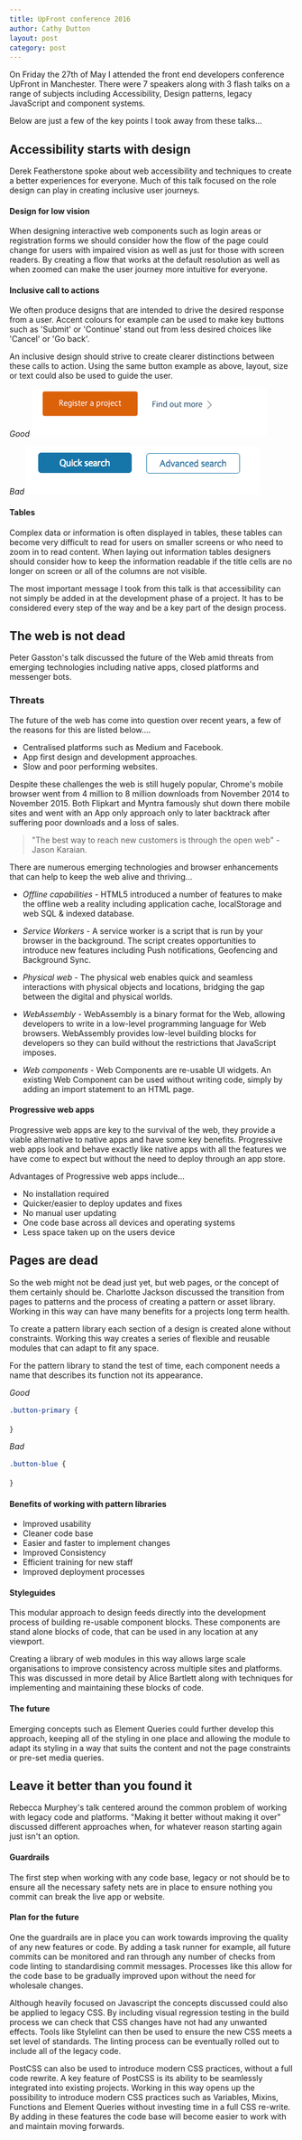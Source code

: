 ```yaml
---
title: UpFront conference 2016
author: Cathy Dutton
layout: post
category: post
---
```


<div class="highlight-quote"><p>On Friday the 27th of May I attended the front end developers conference UpFront in Manchester. There were 7 speakers along with 3 flash talks on a range of subjects including Accessibility, Design patterns, legacy JavaScript and component systems.</p>

<p>Below are just a few of the key points I took away from these talks...</p></div>

## Accessibility starts with design

Derek Featherstone spoke about web accessibility and techniques to create a better experiences for everyone. Much of this talk focused on the role design can play in creating inclusive user journeys.

#### Design for low vision

When designing interactive web components such as login areas or registration forms we should consider how the flow of the page could change for users with impaired vision as well as just for those with screen readers. By creating a flow that works at the default resolution as well as when zoomed can make the user journey more intuitive for everyone.

#### Inclusive call to actions

We often produce designs that are intended to drive the desired response from a user. Accent colours for example can be used to make key buttons such as 'Submit' or 'Continue' stand out from less desired choices like 'Cancel' or 'Go back'.

An inclusive design should strive to create clearer distinctions between these calls to action. Using the same button example as above, layout, size or text could also be used to guide the user.

_Good_
![Button example good](assets/img/buttons-two.png "Button example good")

_Bad_
![Button example bad](assets/img/buttons-one.png "Button example bad")

#### Tables

Complex data or information is often displayed in tables, these tables can become very difficult to read for users on smaller screens or who need to zoom in to read content. When laying out information tables designers should consider how to keep the information readable if the title cells are no longer on screen or all of the columns are not visible.

The most important message I took from this talk is that accessibility can not simply be added in at the development phase of a project. It has to be considered every step of the way and be a key part of the design process.

## The web is not dead

Peter Gasston's talk discussed the future of the Web amid threats from emerging technologies including native apps, closed platforms and messenger bots.

### Threats

The future of the web has come into question over recent years, a few of the reasons for this are listed below....

* Centralised platforms such as Medium and Facebook.
* App first design and development approaches.
* Slow and poor performing websites.

Despite these challenges the web is still hugely popular, Chrome's mobile browser went from 4 million to 8 million downloads from November 2014 to November 2015. Both Flipkart and Myntra famously shut down there mobile sites and went with an App only approach only to later backtrack after suffering poor downloads and a loss of sales.

> "The best way to reach new customers is through the open web" - Jason Karaian.

There are numerous emerging technologies and browser enhancements that can help to keep the web alive and thriving...

* _Offline capabilities_ - HTML5 introduced a number of features to make the offline web a reality including application cache, localStorage and web SQL & indexed database.

* _Service Workers_  - A service worker is a script that is run by your browser in the background. The script creates opportunities to introduce new features including Push notifications, Geofencing and Background Sync.

* _Physical web_ - The physical web enables quick and seamless interactions with physical objects and locations, bridging the gap between the digital and physical worlds.

* _WebAssembly_ - WebAssembly is a binary format for the Web, allowing developers to write in a low-level programming language for Web browsers. WebAssembly provides low-level building blocks for developers so they can build without the restrictions that JavaScript imposes.

* _Web components_ - Web Components are re-usable UI widgets. An existing Web Component can be used without writing code, simply by adding an import statement to an HTML page.

#### Progressive web apps

Progressive web apps are key to the survival of the web, they provide a viable alternative to native apps and have some key benefits. Progressive web apps look and behave exactly like native apps with all the features we have come to expect but without the need to deploy through an app store.

Advantages of Progressive web apps include...

* No installation required
* Quicker/easier to deploy updates and fixes
* No manual user updating
* One code base across all devices and operating systems
* Less space taken up on the users device

## Pages are dead

So the web might not be dead just yet, but web pages, or the concept of them certainly should be. Charlotte Jackson discussed the transition from pages to patterns and the process of creating a pattern or asset library. Working in this way can have many benefits for a projects long term health.

To create a pattern library each section of a design is created alone without constraints. Working this way creates a series of flexible and reusable modules that can adapt to fit any space.

For the pattern library to stand the test of time, each component needs a name that describes its function not its appearance.

_Good_

```css
.button-primary {

}
```

_Bad_

```css
.button-blue {

}
```


#### Benefits of working with pattern libraries

*   Improved usability
*   Cleaner code base
*   Easier and faster to implement changes
*   Improved Consistency
*   Efficient training for new staff
*   Improved deployment processes

#### Styleguides
This modular approach to design feeds directly into the development process of building re-usable component blocks. These components are stand alone blocks of code, that can be used in any location at any viewport.

Creating a library of web modules in this way allows large scale organisations to improve consistency across multiple sites and platforms. This was discussed in more detail by Alice Bartlett along with techniques for implementing and maintaining these blocks of code.

#### The future

Emerging concepts such as Element Queries could further develop this approach, keeping all of the styling in one place and allowing the module to adapt its styling in a way that suits the content and not the page constraints or pre-set media queries.


## 	Leave it better than you found it

Rebecca Murphey's talk centered around the common problem of working with legacy code and platforms. "Making it better without making it over" discussed different approaches when, for whatever reason starting again just isn't an option.

#### Guardrails

The first step when working with any code base, legacy or not should be to ensure all the necessary safety nets are in place to ensure nothing you commit can break the live app or website.

#### Plan for the future

One the guardrails are in place you can work towards improving the quality of any new features or code. By adding a task runner for example, all future commits can be monitored and ran through any number of checks from code linting to standardising commit messages. Processes like this allow for the code base to be gradually improved upon without the need for wholesale changes.

Although heavily focused on Javascript the concepts discussed could also be applied to legacy CSS. By including visual regression testing in the build process we can check that CSS changes have not had any unwanted effects. Tools like Stylelint can then be used to ensure the new CSS meets a set level of standards. The linting process can be eventually rolled out to include all of the legacy code.

PostCSS can also be used to introduce modern CSS practices, without a full code rewrite. A key feature of PostCSS is its ability to be seamlessly integrated into existing projects. Working in this way opens up the possibility to introduce modern CSS practices such as Variables, Mixins, Functions and Element Queries without investing time in a full CSS re-write. By adding in these features the code base will become easier to work with and maintain moving forwards.

